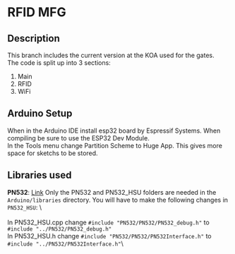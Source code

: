 # RFID MFG

## Description
This branch includes the current version at the KOA used for the gates. \
The code is split up into 3 sections:
1. Main
2. RFID
3. WiFi


## Arduino Setup
When in the Arduino IDE install esp32 board by Espressif Systems. When compiling be sure to use the ESP32 Dev Module.\
In the Tools menu change Partition Scheme to Huge App. This gives more space for sketchs to be stored. 

## Libraries used 
**PN532**: [Link](https://github.com/Seeed-Studio/PN532) Only the PN532 and PN532_HSU folders are needed in the ```Arduino/libraries``` directory. You will have to make the following changes in ```PN532_HSU```: \ 
<br><br/>
In PN532_HSU.cpp change ```#include "PN532/PN532/PN532_debug.h"``` to ```#include "../PN532/PN532_debug.h"``` \
In PN532_HSU.h change ```#include "PN532/PN532/PN532Interface.h"``` to ```#include "../PN532/PN532Interface.h"```\



